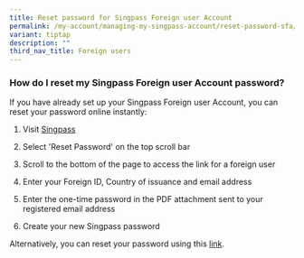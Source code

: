 ```yaml
---
title: Reset password for Singpass Foreign user Account
permalink: /my-account/managing-my-singpass-account/reset-password-sfa/
variant: tiptap
description: ""
third_nav_title: Foreign users
---
```

<h3>How do I reset my Singpass Foreign user Account password?</h3>
<p>If you have already set up your Singpass Foreign user Account, you can
reset your password online instantly:
<br>
</p>
<ol data-tight="true" class="tight">
<li>
<p>Visit <a href="https://go.gov.sg/singpass-login" rel="noopener" target="_blank"><u>Singpass</u></a>
</p>
</li>
<li>
<p>Select 'Reset Password' on the top scroll bar</p>
</li>
<li>
<p>Scroll to the bottom of the page to access the link for a foreign user</p>
</li>
<li>
<p>Enter your Foreign ID, Country of issuance and email address</p>
</li>
<li>
<p>Enter the one-time password in the PDF attachment sent to your registered
email address</p>
</li>
<li>
<p>Create your new Singpass password&nbsp;</p>
</li>
</ol>
<p>Alternatively, you can reset your password using this <a href="https://go.gov.sg/singpass-sfa-resetpassword" rel="noopener" target="_blank"><u>link</u></a>.</p>
<p></p>